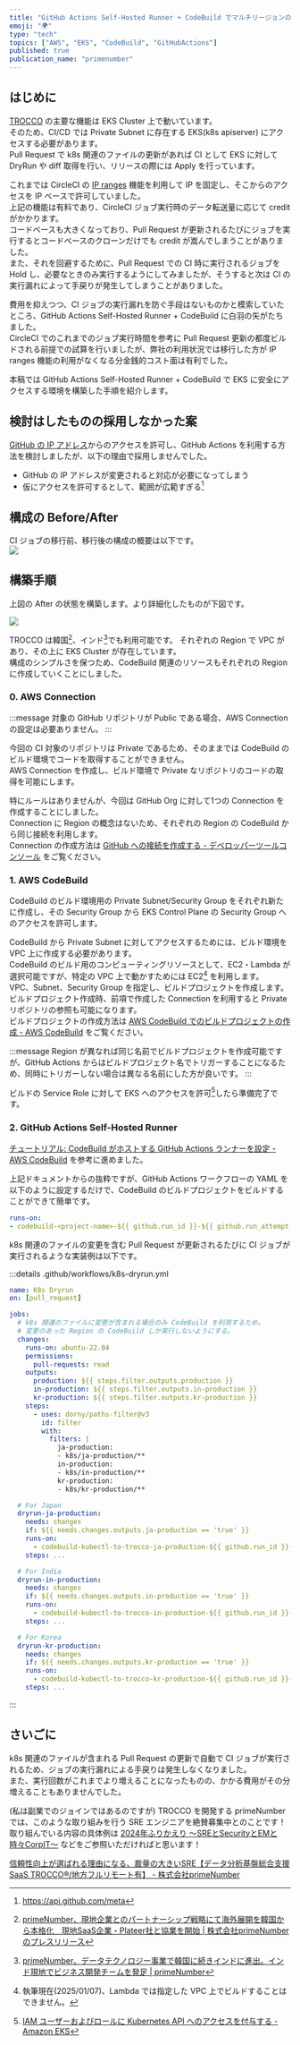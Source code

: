 ```yaml
---
title: "GitHub Actions Self-Hosted Runner + CodeBuild でマルチリージョンの EKS に安全にアクセス"
emoji: "🌍"
type: "tech"
topics: ["AWS", "EKS", "CodeBuild", "GitHubActions"]
published: true
publication_name: "primenumber"
---
```


## はじめに

[TROCCO](https://primenumber.com/trocco) の主要な機能は EKS Cluster 上で動いています。  
そのため、CI/CD では Private Subnet に存在する EKS(k8s apiserver) にアクセスする必要があります。  
Pull Request で k8s 関連のファイルの更新があれば CI として EKS に対して DryRun や diff 取得を行い、リリースの際には Apply を行っています。

これまでは CircleCI の [IP ranges](https://circleci.com/docs/ip-ranges/) 機能を利用して IP を固定し、そこからのアクセスを IP ベースで許可していました。  
上記の機能は有料であり、CircleCI ジョブ実行時のデータ転送量に応じて credit がかかります。  
コードベースも大きくなっており、Pull Request が更新されるたびにジョブを実行するとコードベースのクローンだけでも credit が嵩んでしまうことがありました。  
また、それを回避するために、Pull Request での CI 時に実行されるジョブを Hold し、必要なときのみ実行するようにしてみましたが、そうすると次は CI の実行漏れによって手戻りが発生してしまうことがありました。

費用を抑えつつ、CI ジョブの実行漏れを防ぐ手段はないものかと模索していたところ、GitHub Actions Self-Hosted Runner + CodeBuild に白羽の矢がたちました。  
CircleCI でのこれまでのジョブ実行時間を参考に Pull Request 更新の都度ビルドされる前提での試算を行いましたが、弊社の利用状況では移行した方が IP ranges 機能の利用がなくなる分金銭的コスト面は有利でした。

本稿では GitHub Actions Self-Hosted Runner + CodeBuild で EKS に安全にアクセスする環境を構築した手順を紹介します。

## 検討はしたものの採用しなかった案

[GitHub の IP アドレス](https://docs.github.com/ja/authentication/keeping-your-account-and-data-secure/about-githubs-ip-addresses)からのアクセスを許可し、GitHub Actions を利用する方法を検討しましたが、以下の理由で採用しませんでした。
* GitHub の IP アドレスが変更されると対応が必要になってしまう
* 仮にアクセスを許可するとして、範囲が広範すぎる[^1]

## 構成の Before/After

CI ジョブの移行前、移行後の構成の概要は以下です。  
![](https://storage.googleapis.com/zenn-user-upload/eead8ad03812-20250118.png)

## 構築手順

上図の After の状態を構築します。より詳細化したものが下図です。

![](https://storage.googleapis.com/zenn-user-upload/01472347dfbc-20250123.png)

TROCCO は韓国[^2]、インド[^3]でも利用可能です。 
それぞれの Region で VPC があり、その上に EKS Cluster が存在しています。  
構成のシンプルさを保つため、CodeBuild 関連のリソースもそれぞれの Region に作成していくことにしました。

### 0. AWS Connection

:::message
対象の GitHub リポジトリが Public である場合、AWS Connection の設定は必要ありません。
:::

今回の CI 対象のリポジトリは Private であるため、そのままでは CodeBuild のビルド環境でコードを取得することができません。  
AWS Connection を作成し、ビルド環境で Private なリポジトリのコードの取得を可能にします。

特にルールはありませんが、今回は GitHub Org に対して1つの Connection を作成することにしました。  
Connection に Region の概念はないため、それぞれの Region の CodeBuild から同じ接続を利用します。  
Connection の作成方法は [GitHub への接続を作成する \- デベロッパーツールコンソール](https://docs.aws.amazon.com/ja_jp/dtconsole/latest/userguide/connections-create-github.html) をご覧ください。

### 1. AWS CodeBuild

CodeBuild のビルド環境用の Private Subnet/Security Group をそれぞれ新たに作成し、その Security Group から EKS Control Plane の Security Group へのアクセスを許可します。

CodeBuild から Private Subnet に対してアクセスするためには、ビルド環境を VPC 上に作成する必要があります。  
CodeBuild のビルド用のコンピューティングリソースとして、EC2・Lambda が選択可能ですが、特定の VPC 上で動かすためには EC2[^4] を利用します。  
VPC、Subnet、Security Group を指定し、ビルドプロジェクトを作成します。  
ビルドプロジェクト作成時、前項で作成した Connection を利用すると Private リポジトリの参照も可能になります。  
ビルドプロジェクトの作成方法は [AWS CodeBuild でのビルドプロジェクトの作成 \- AWS CodeBuild](https://docs.aws.amazon.com/ja_jp/codebuild/latest/userguide/create-project.html) をご覧ください。

:::message
Region が異なれば同じ名前でビルドプロジェクトを作成可能ですが、GitHub Actions からはビルドプロジェクト名でトリガーすることになるため、同時にトリガーしない場合は異なる名前にした方が良いです。
:::

ビルドの Service Role に対して EKS へのアクセスを許可[^5]したら準備完了です。

### 2. GitHub Actions Self-Hosted Runner

[チュートリアル: CodeBuild がホストする GitHub Actions ランナーを設定 \- AWS CodeBuild](https://docs.aws.amazon.com/ja_jp/codebuild/latest/userguide/action-runner.html) を参考に進めました。

上記ドキュメントからの抜粋ですが、GitHub Actions ワークフローの YAML を以下のように設定するだけで、CodeBuild のビルドプロジェクトをビルドすることができて簡単です。

```yaml
runs-on:
- codebuild-<project-name>-${{ github.run_id }}-${{ github.run_attempt }}
```

k8s 関連のファイルの変更を含む Pull Request が更新されるたびに CI ジョブが実行されるような実装例は以下です。

:::details .github/workflows/k8s-dryrun.yml
```yaml
name: K8s Dryrun
on: [pull_request]

jobs:
  # k8s 関連のファイルに変更が含まれる場合のみ CodeBuild を利用するため。
  # 変更のあった Region の CodeBuild しか実行しないようにする。
  changes:
    runs-on: ubuntu-22.04
    permissions:
      pull-requests: read
    outputs:
      production: ${{ steps.filter.outputs.production }}
      in-production: ${{ steps.filter.outputs.in-production }}
      kr-production: ${{ steps.filter.outputs.kr-production }}
    steps:
      - uses: dorny/paths-filter@v3
        id: filter
        with:
          filters: |
            ja-production:
            - k8s/ja-production/**
            in-production:
            - k8s/in-production/**
            kr-production:
            - k8s/kr-production/**

  # For Japan
  dryrun-ja-production:
    needs: changes
    if: ${{ needs.changes.outputs.ja-production == 'true' }}
    runs-on:
      - codebuild-kubectl-to-trocco-ja-production-${{ github.run_id }}-${{ github.run_attempt }}
    steps: ...

  # For India
  dryrun-in-production:
    needs: changes
    if: ${{ needs.changes.outputs.in-production == 'true' }}
    runs-on:
      - codebuild-kubectl-to-trocco-in-production-${{ github.run_id }}-${{ github.run_attempt }}
    steps: ...

  # For Korea
  dryrun-kr-production:
    needs: changes
    if: ${{ needs.changes.outputs.kr-production == 'true' }}
    runs-on:
      - codebuild-kubectl-to-trocco-kr-production-${{ github.run_id }}-${{ github.run_attempt }}
    steps: ...
```
:::

## さいごに

k8s 関連のファイルが含まれる Pull Request の更新で自動で CI ジョブが実行されるため、ジョブの実行漏れによる手戻りは発生しなくなりました。  
また、実行回数がこれまでより増えることになったものの、かかる費用がその分増えることもありませんでした。  

(私は副業でのジョインではあるのですが) TROCCO を開発する primeNumber では、このような取り組みを行う SRE エンジニアを絶賛募集中とのことです！  
取り組んでいる内容の具体例は [2024年ふりかえり 〜SREとSecurityとEMと時々CorpIT〜](https://zenn.dev/primenumber/articles/bb5a8d0ebae4a7) などをご参照いただければと思います！

[信頼性向上が選ばれる理由になる、裁量の大きいSRE【データ分析基盤総合支援SaaS TROCCO®/地方フルリモート有】 \- 株式会社primeNumber](https://herp.careers/v1/primenumber/yKLDM8pAkJjb)


[^1]: https://api.github.com/meta
[^2]: [primeNumber、現地企業とのパートナーシップ戦略にて海外展開を韓国から本格化　現地SaaS企業・Plateer社と協業を開始 \| 株式会社primeNumberのプレスリリース](https://prtimes.jp/main/html/rd/p/000000072.000039164.html) 
[^3]: [primeNumber、データテクノロジー事業で韓国に続きインドに進出。インド現地でビジネス開発チームを発足 \| primeNumber](https://primenumber.com/news/1151)
[^4]: 執筆現在(2025/01/07)、Lambda では指定した VPC 上でビルドすることはできません。
[^5]: [IAM ユーザーおよびロールに Kubernetes API へのアクセスを付与する \- Amazon EKS](https://docs.aws.amazon.com/ja_jp/eks/latest/userguide/grant-k8s-access.html)
